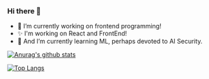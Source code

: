 ### Hi there 👋


- 🔭 I’m currently working on frontend programming!
- ✨ I'm working on React and FrontEnd!
- 🌱 And I’m currently learning ML, perhaps devoted to AI Security.


[![Anurag's github stats](https://github-readme-stats.vercel.app/api?username=DummyNodeHead&theme=tokyonight&show_icons=true)](https://github.com/anuraghazra/github-readme-stats)

[![Top Langs](https://github-readme-stats.vercel.app/api/top-langs/?username=DummyNodeHead&theme=tokyonight&langs_count=8)](https://github.com/anuraghazra/github-readme-stats)

